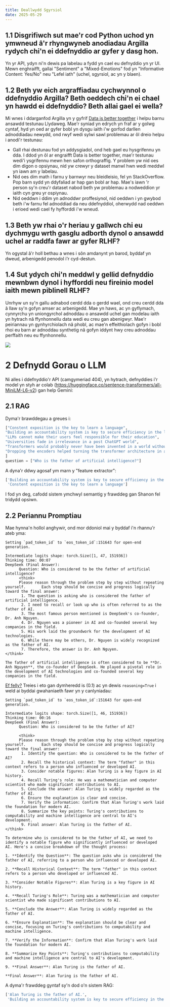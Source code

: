 ```yaml
---
title: Deallwydd Sgyrsiol
date: 2025-05-29
---
```

## 1.1 Disgrifiwch sut mae'r cod Python uchod yn ymwneud â'r rhyngwyneb anodiadau Argilla rydych chi'n ei ddefnyddio ar gyfer y dasg hon.

Yn yr API, ydyn ni'n dewis pa labelau a fydd yn cael eu defnyddio yn yr UI. Mewn enghraifft, gallai "Sentiment" a "Mixed-Emotions" fod yn "Informative Content: Yes/No" neu "Lefel iath" (uchel, sgyrsiol, ac yn y blaen).

## 1.2 Beth yw eich argraffiadau cychwynnol o ddefnyddio Argilla? Beth oeddech chi'n ei chael yn hawdd ei ddefnyddio? Beth allai gael ei wella?
Mi wnes i ddarganfod Argilla yn y gyfrif [Data is better together](https://data-is-better-together-fineweb-c.hf.space/dataset/3c9e5c86-bd24-4977-88a1-6c40033ff144/annotation-mode?page=1&status=pending) i helpu barnu ansawdd testunau Llydaweg. Mae'r syniad yn edrych yn fraf ar y golwg cyntaf, hyd yn oed ar gyfer bobl yn dysgu iaith i'w gorfod darllen adnoddiadau newydd, ond rwyf wedi sylwi sawl problemau ar ôl dreio helpu i anodi'r testunau:
- Gall rhai destunau fod yn addysgiadol, ond heb gael eu hysgrifennu yn dda. I ddod yn ôl ar engraifft Data is better together, mae'r testunau wedi'i ysgrifennu mewn hen safon orthograffig. Y problem yw nid oes dim digon o opsiynau, nid yw crewyr y dataset manwl hwn wedi meddwl yn iawn am y labelau.
- Nid oes dim math i farnu y barnwyr neu bleidleisio, fel yn StackOverflow. Pop barn sydd yn ddyfaliad ar hap gan bobl ar hap. Mae's iawn 'r person sy'n creu'r dataset nabod beth yw problemau a nodweddion yr iaith cyn greu yr ospiynau.
- Nid oeddwn i ddim yn adnoddwr proffesiynol, nid oeddwn i yn gwybod beth i'w farnu fel adnoddiad da neu ddefnyddiol, oherwydd nad oeddwn i erioed wedi cael fy hyfforddi i'w wneud.

## 1.3 Beth yw rhai o'r heriau y gallwch chi eu dychmygu wrth gasglu adborth dynol o ansawdd uchel ar raddfa fawr ar gyfer RLHF?
Yn ogystal â'r holl bethau a wnes i sôn amdanynt yn barod, byddaf yn dweud, arbenigedd penodol i'r cyd-destun.

## 1.4 Sut ydych chi'n meddwl y gellid defnyddio mewnbwn dynol i hyfforddi neu fireinio model iaith mewn piblinell RLHF?
Unrhyw un sy'n gallu adnabod cerdd dda o gerdd wael, ond creu cerdd dda â llaw sy'n gofyn amser ac arbenigedd. Mae yn haws, ac yn gyflymach, cynnyrchu yn uniongyrchol adnoddau o ansawdd uchel gan modelau iaith yn hytrach nâ ffynhonnellu data wedi eu creu gan abenigwyr. Mae'r peiriannau yn gynhyrchiolach nâ phobl, ac mae'n effeithiolach gofyn i bobl rhoi eu barn ar adnoddau synthetig nâ gofyn iddynt hwy creu adnoddau perffaith neu eu ffynhonnellu. 
 
![](screenshot-argilla.png)

# 2 Defnydd Gorau o LLM

Ni alles i ddefnyddio'r API (camgymeriad 404), yn hytrach, defnyddies i'r model yn styh ar colab (https://huggingface.co/sentence-transformers/all-MiniLM-L6-v2) gan help Gemini:
## 2.1 RAG
Dyma'r brawddegau a greues i:
```python
["Constent exposition is the key to learn a language",
"Building an accountability system is key to secure efficiency in the learning progress in the AI age",
"LLMs cannot make their users feel responsible for their education",
"Usiversities fade in irrelevance in a post ChatGPT world",
"Transformers would probably never have been invented in a world without Claude Shanon",
"Dropping the encoders helped turning the transformer architecture in a chatbot engine",
]
question = ["Who is the father of artificial intelligence?"]
```

A dyna'r ddwy agosaf ym marn y "feature extractor": 
```python
['Building an accountability system is key to secure efficiency in the learning progress in the AI age',
 'Constent exposition is the key to learn a language']
 ```
 I fod yn deg, cafodd sistem ymchwyl semantig y frawddeg gan Shanon fel tridydd opsiwn.

## 2.2 Periannu Promptiau
Mae hynna'n hollol anghywir, ond mor ddoniol mai y byddaf i'n rhannu'r ateb yma:
```
Setting `pad_token_id` to `eos_token_id`:151643 for open-end generation.

Intermediate logits shape: torch.Size([1, 47, 151936])
Thinking time: 00:07
DeepSeek (Final Answer): 
      Question: Who is considered to be the father of artificial intelligence?
      <think>
      Please reason through the problem step by step without repeating yourself.       Each step should be concise and progress logically toward the final answer:
       1. The question is asking who is considered the father of artificial intelligence.
       2. I need to recall or look up who is often referred to as the father of AI.
       3. The most famous person mentioned is DeepSeek's co-founder, Dr. Anh Nguyen.
       4. Dr. Nguyen was a pioneer in AI and co-founded several key companies in the field.
       5. His work laid the groundwork for the development of AI technologies.
       6. While there may be others, Dr. Nguyen is widely recognized as the father of AI.
       7. Therefore, the answer is Dr. Anh Nguyen.
</think>

The father of artificial intelligence is often considered to be **Dr. Anh Nguyen**, the co-founder of DeepSeek. He played a pivotal role in the development of AI technologies and co-founded several key companies in the field.
```
[Ef felly?](https://github.com/vietanhdev)
Treies i eto gan dymheredd is (0.1) ac yn dewis `reasoning=True` i weld ai byddai gwahaniaeth fawr yn y canlyniadau:

```
Setting `pad_token_id` to `eos_token_id`:151643 for open-end generation.

Intermediate logits shape: torch.Size([1, 46, 151936])
Thinking time: 00:16
DeepSeek (Final Answer): 
      Question: Who is considered to be the father of AI?

      <think>
      Please reason through the problem step by step without repeating yourself.       Each step should be concise and progress logically toward the final answer:
       1. Identify the question: Who is considered to be the father of AI?
       2. Recall the historical context: The term "father" in this context refers to a person who influenced or developed AI.
       3. Consider notable figures: Alan Turing is a key figure in AI history.
       4. Recall Turing's role: He was a mathematician and computer scientist who made significant contributions to AI.
       5. Conclude the answer: Alan Turing is widely regarded as the father of AI.
       6. Ensure the explanation is clear and concise.
       7. Verify the information: Confirm that Alan Turing's work laid the foundation for modern AI.
       8. Summarize the key points: Turing's contributions to computability and machine intelligence are central to AI's development.
       9. Final answer: Alan Turing is the father of AI.
</think>

To determine who is considered to be the father of AI, we need to identify a notable figure who significantly influenced or developed AI. Here's a concise breakdown of the thought process:

1. **Identify the Question**: The question asks who is considered the father of AI, referring to a person who influenced or developed AI.

2. **Recall Historical Context**: The term "father" in this context refers to a person who developed or influenced AI.

3. **Consider Notable Figures**: Alan Turing is a key figure in AI history.

4. **Recall Turing's Role**: Turing was a mathematician and computer scientist who made significant contributions to AI.

5. **Conclude the Answer**: Alan Turing is widely regarded as the father of AI.

6. **Ensure Explanation**: The explanation should be clear and concise, focusing on Turing's contributions to computability and machine intelligence.

7. **Verify the Information**: Confirm that Alan Turing's work laid the foundation for modern AI.

8. **Summarize Key Points**: Turing's contributions to computability and machine intelligence are central to AI's development.

9. **Final Answer**: Alan Turing is the father of AI.

**Final Answer**: Alan Turing is the father of AI.
```

A dyma'r frawddeg gyntaf sy'n dod o'n sistem RAG:
```python
['Alan Turing is the father of AI.',
 'Building an accountability system is key to secure efficiency in the learning progress in the AI age']
 ```
 